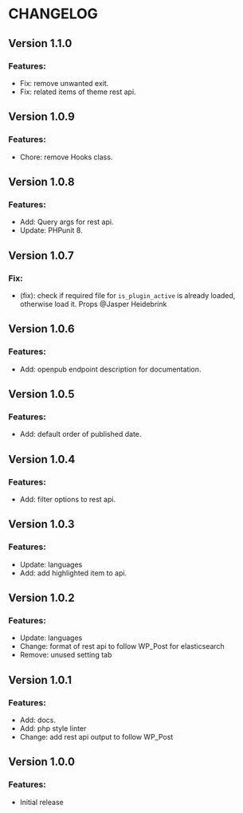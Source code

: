 # CHANGELOG

## Version 1.1.0
### Features:
* Fix: remove unwanted exit.
* Fix: related items of theme rest api.

## Version 1.0.9
### Features:
* Chore: remove Hooks class.

## Version 1.0.8
### Features:
* Add: Query args for rest api.
* Update: PHPunit 8.

## Version 1.0.7
### Fix:
* (fix): check if required file for ```is_plugin_active``` is already loaded, otherwise load it. Props @Jasper Heidebrink

## Version 1.0.6
### Features:
* Add: openpub endpoint description for documentation.

## Version 1.0.5
### Features:
* Add: default order of published date.

## Version 1.0.4
### Features:
* Add: filter options to rest api.

## Version 1.0.3
### Features:
* Update: languages
* Add: add highlighted item to api.

## Version 1.0.2
### Features:
* Update: languages
* Change: format of rest api to follow WP_Post for elasticsearch
* Remove: unused setting tab

## Version 1.0.1
### Features:
* Add: docs.
* Add: php style linter
* Change: add rest api output to follow WP_Post

## Version 1.0.0
### Features:
* Initial release

